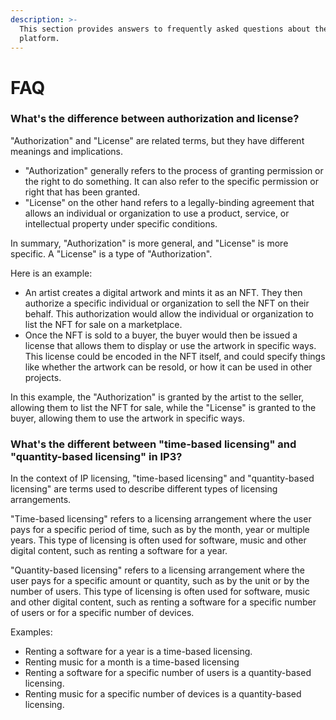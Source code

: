 ```yaml
---
description: >-
  This section provides answers to frequently asked questions about the
  platform.
---
```


# FAQ

### What's the difference between authorization and license?

"Authorization" and "License" are related terms, but they have different meanings and implications.

* "Authorization" generally refers to the process of granting permission or the right to do something. It can also refer to the specific permission or right that has been granted.
* "License" on the other hand refers to a legally-binding agreement that allows an individual or organization to use a product, service, or intellectual property under specific conditions.

In summary, "Authorization" is more general, and "License" is more specific. A "License" is a type of "Authorization".

Here is an example:

* An artist creates a digital artwork and mints it as an NFT. They then authorize a specific individual or organization to sell the NFT on their behalf. This authorization would allow the individual or organization to list the NFT for sale on a marketplace.
* Once the NFT is sold to a buyer, the buyer would then be issued a license that allows them to display or use the artwork in specific ways. This license could be encoded in the NFT itself, and could specify things like whether the artwork can be resold, or how it can be used in other projects.

In this example, the "Authorization" is granted by the artist to the seller, allowing them to list the NFT for sale, while the "License" is granted to the buyer, allowing them to use the artwork in specific ways.

### What's the different between "time-based licensing" and "quantity-based licensing" in IP3?

In the context of IP licensing, "time-based licensing" and "quantity-based licensing" are terms used to describe different types of licensing arrangements.

"Time-based licensing" refers to a licensing arrangement where the user pays for a specific period of time, such as by the month, year or multiple years. This type of licensing is often used for software, music and other digital content, such as renting a software for a year.

"Quantity-based licensing" refers to a licensing arrangement where the user pays for a specific amount or quantity, such as by the unit or by the number of users. This type of licensing is often used for software, music and other digital content, such as renting a software for a specific number of users or for a specific number of devices.

Examples:

* Renting a software for a year is a time-based licensing.
* Renting music for a month is a time-based licensing
* Renting a software for a specific number of users is a quantity-based licensing.
* Renting music for a specific number of devices is a quantity-based licensing.
